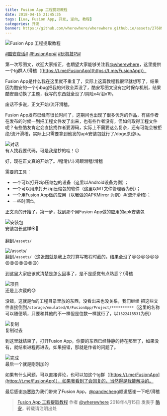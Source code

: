 ```yaml
---
title: Fusion App 工程提取教程
date: 2018-04-15 21:45:35
tags: [Lua, Fusion App, 开发, 逆向, 教程]
categories: 开发
banner: https://github.com/wherewhere/wherewhere.github.io/assets/27689196/c6591bdc-d19c-442b-8dce-285965051026
---
```

![Fusion App 工程提取教程](https://github.com/wherewhere/wherewhere.github.io/assets/27689196/c6591bdc-d19c-442b-8dce-285965051026)

[#酷安夜话#](https://www.coolapk.com/t/酷安夜话) [#FusionApp#](https://www.coolapk.com/t/FusionApp) [#玩机技巧#](https://www.coolapk.com/t/玩机技巧)

第一次写图文，欢迎大家指正，也期望大家能够关注我[@wherewhere](https://www.coolapk.com/u/wherewhere)，这里提供一个tg群人/滑稽（[https://t.me/FusionApp](https://t.me/FusionApp)）

Fusion App是什么我在这里就不重复了，实际上这篇教程我很早就想写了，结果因为酷安的一个小bug把我的兴致全弄没了，酷安写图文没有定时保存机制，结果酷安自动换了主题，我写的东西就全没了/阴险x4/泪x19。

废话不多说，正文开始/流汗滑稽。

Fusion App发布已经有很长时间了，这期间也出现了很多优秀的作品，有些作者在发布的时候一到把工程文件发了出来，也有些作者没有，但如何取得工程文件呢？有些酷友肯定会直接找作者要源码，实际上不需要这么复杂，还有可能会被拒绝/流汗滑稽，实际上只需要拿到他发的apk安装包就行了/doge原谅ta。<!--more-->

<img src="https://github.com/wherewhere/wherewhere.github.io/assets/27689196/9ed46191-15f3-49dd-bcd3-cedcf3e4c419" alt="对话"/>
<figcaption>有人找我要代码，可是我是抄的哇！😕</figcaption>

好，现在正文真的开始了。/稽滑)/斗鸡眼滑稽/滑稽

需要的工具：

- 一个可以打开zip压缩包的设备（这里以Android设备为例）；
- 一个可以用来打开zip压缩包的软件（这里以MT文件管理器为例）；
- 一个用Fusion App做的应用（以我做的APKMirror 为例）#(流汗滑稽)；
- 一些时间🤓。

正文真的开始了，第一步，找到那个用Fusion App做的应用的apk安装包

<img src="https://github.com/wherewhere/wherewhere.github.io/assets/27689196/8ee40f4e-653d-42bd-ba28-0f7df0ad3b56" alt="安装包"/>
<figcaption>安装包长这样🏵️🐔</figcaption>

翻到`/assets/`

<img src="https://github.com/wherewhere/wherewhere.github.io/assets/27689196/4519c036-6ae0-466d-82e7-be078fe2bd6c" alt="/assets/"/>
<figcaption>翻到<code>/assets/</code>（这张图就是我上次打算写教程时截的，结果全没了😫😫😫😫😫😫😫😫😫😫😫😫😫）</figcaption>

到这里大家应该就清楚是怎么回事了，是不是感觉有点熟悉？/滑稽

<img src="https://github.com/wherewhere/wherewhere.github.io/assets/27689196/c9b17f27-97b8-479f-b462-25ed803b0c7e" alt="项目"/>
<figcaption>还是上次截的😓</figcaption>

没错，这就是fs的工程目录里放的东西，没看出来也没关系，我们继续
把这些文件直接倒到`/storage/emulated/0/FusionApp/Project/**********`（这里的名称可以随便填，只要和其他的不一样但是位数一样就行了，以`1522415531`为例）

<img src="https://github.com/wherewhere/wherewhere.github.io/assets/27689196/3eb0200d-ee78-482c-a404-4c5417741877" alt="复制"/>
<figcaption>复制过去</figcaption>

到这里就结束了，打开Fusion App，你要的东西已经静静的待在那里了，如果没有，就结束进程再进去，如果报错，那就是作者的问题了。

<img src="https://github.com/wherewhere/wherewhere.github.io/assets/27689196/c3438d2a-2ece-4ab1-bec4-2f1a8713113e" alt="完成"/>
<figcaption>最后一个就是刚刚加的</figcaption>

如果有什么问题，可以直接评论，也可以加这个tg群（[https://t.me/FusionApp](https://t.me/FusionApp)），如果我看到了会回复的，当然得是我能解决的。

最后感谢[@寒歌](https://www.coolapk.com/u/寒歌)为我们带来了Fusion App，[@pandecheng](https://www.coolapk.com/u/pandecheng)顺道感谢一下吧/滑稽

> [Fusion App 工程提取教程](https://www.coolapk.com/feed/6170506?shareKey=MzQzMzNiNDgxOWRkNjYzMTI0MWU) 作者 [@wherewhere](https://www.coolapk.com/u/wherewhere) 2018年4月15日 发表于 [酷安](https://www.coolapk.com)，转载请注明出处

